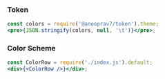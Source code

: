### Token

```jsx noeditor
const colors = require('@anooprav7/token').theme;
<pre>{JSON.stringify(colors, null, '\t')}</pre>;
```

### Color Scheme

```jsx noeditor
const ColorRow = require('./index.js').default;
<div>{<ColorRow />}</div>;
```
